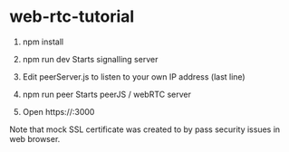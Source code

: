 # web-rtc-tutorial

1. npm install

2. npm run dev
Starts signalling server

3. Edit peerServer.js to listen to your own IP address (last line)

4. npm run peer
Starts peerJS / webRTC server

5. Open https://<IP-address>:3000

Note that mock SSL certificate was created to by pass security issues in web browser.
